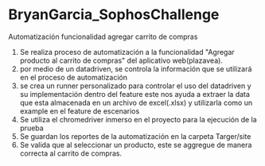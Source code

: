 # BryanGarcia_SophosChallenge
Automatización funcionalidad agregar carrito de compras
1. Se realiza proceso de automatización a la funcionalidad "Agregar producto al carrito de compras" del aplicativo web(plazavea). 
2. por medio de un datadriven, se controla la información que se utilizará en el proceso de automatización
3. se crea un runner personalizado para controlar el uso del datadriven y su implementación dentro del feature
este nos ayuda a extraer la data que esta almacenada en un archivo de excel(.xlsx) y utilizarla como un example en el feature de escenarios
4. Se utiliza el chromedriver inmerso en el proyecto para la ejecución de la prueba
5. Se guardan los reportes de la automatización en la carpeta Targer/site
6. Se valida que al seleccionar un producto, este se aggregue de manera correcta al carrito de compras.
